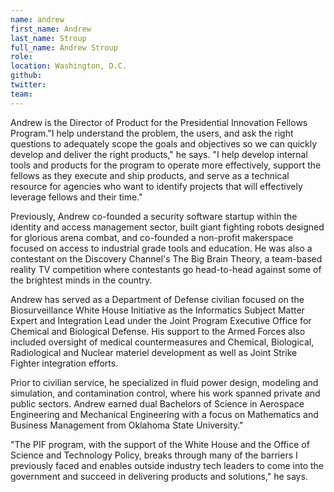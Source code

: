 ```yaml
---
name: andrew
first_name: Andrew
last_name: Stroup
full_name: Andrew Stroup
role:
location: Washington, D.C.
github:
twitter:
team:
---
```



Andrew is the Director of Product for the Presidential Innovation Fellows Program."I help understand the problem, the users, and ask the right questions to adequately scope the goals and objectives so we can quickly develop and deliver the right products," he says. "I help develop internal tools and products for the program to operate more effectively, support the fellows as they execute and ship products, and serve as a technical resource for agencies who want to identify projects that will effectively leverage fellows and their time."

Previously, Andrew co-founded a security software startup within the identity and access management sector, built giant fighting robots designed for glorious arena combat, and co-founded a non-profit makerspace focused on access to industrial grade tools and education. He was also a contestant on the Discovery Channel's The Big Brain Theory, a team-based reality TV competition where contestants go head-to-head against some of the brightest minds in the country.

Andrew has served as a Department of Defense civilian focused on the Biosurveillance White House Initiative as the Informatics Subject Matter Expert and Integration Lead under the Joint Program Executive Office for Chemical and Biological Defense. His support to the Armed Forces also included oversight of medical countermeasures and Chemical, Biological, Radiological and Nuclear materiel development as well as Joint Strike Fighter integration efforts.

Prior to civilian service, he specialized in fluid power design, modeling and simulation, and contamination control, where his work spanned private and public sectors. Andrew earned dual Bachelors of Science in Aerospace Engineering and Mechanical Engineering with a focus on Mathematics and Business Management from Oklahoma State University."

"The PIF program, with the support of the White House and the Office of Science and Technology Policy, breaks through many of the barriers I previously faced and enables outside industry tech leaders to come into the government and succeed in delivering products and solutions," he says.
